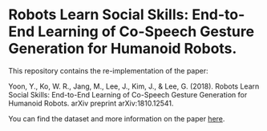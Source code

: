 # Robots Learn Social Skills: End-to-End Learning of Co-Speech Gesture Generation for Humanoid Robots.
This repository contains the re-implementation of the paper:

Yoon, Y., Ko, W. R., Jang, M., Lee, J., Kim, J., & Lee, G. (2018). Robots Learn Social Skills: End-to-End Learning of Co-Speech Gesture Generation for Humanoid Robots. arXiv preprint arXiv:1810.12541.

You can find the dataset and more information on the paper [here](https://sites.google.com/view/youngwoo-yoon/projects/co-speech-gesture-generation). 
